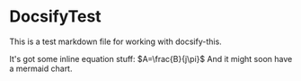 # DocsifyTest

This is a test markdown file for working with docsify-this.

It's got some inline equation stuff: $A=\frac{B}{j\pi}$ And it might soon have a mermaid chart.
